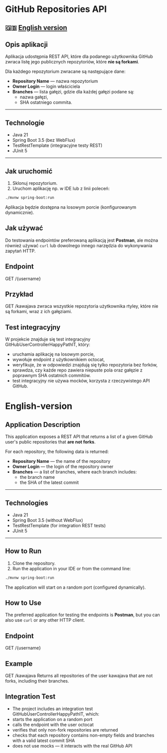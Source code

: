 # GitHub Repositories API

## 🇬🇧 [English version](#english-version)

## Opis aplikacji

Aplikacja udostępnia REST API, które dla podanego użytkownika GitHub zwraca listę jego publicznych repozytoriów, które **nie są forkami**.

Dla każdego repozytorium zwracane są następujące dane:
- **Repository Name** — nazwa repozytorium
- **Owner Login** — login właściciela
- **Branches** — lista gałęzi, gdzie dla każdej gałęzi podane są:
  - nazwa gałęzi,
  - SHA ostatniego commita.

---

## Technologie

- Java 21
- Spring Boot 3.5 (bez WebFlux)
- TestRestTemplate (integracyjne testy REST)
- JUnit 5

---

## Jak uruchomić

1. Sklonuj repozytorium.
2. Uruchom aplikację np. w IDE lub z linii poleceń:

```bash
./mvnw spring-boot:run
```
Aplikacja będzie dostępna na losowym porcie (konfigurowanym dynamicznie).

## Jak używać

Do testowania endpointów preferowaną aplikacją jest **Postman**, ale można również używać `curl` lub dowolnego innego narzędzia do wykonywania zapytań HTTP.

## Endpoint
GET /{username}
## Przykład
GET /kawajava
zwraca wszystkie repozytoria użytkownika rtyley, które nie są forkami, wraz z ich gałęziami.

## Test integracyjny
W projekcie znajduje się test integracyjny GitHubUserControllerHappyPathIT, który:

- uruchamia aplikację na losowym porcie,
- wywołuje endpoint z użytkownikiem octocat,
- weryfikuje, że w odpowiedzi znajdują się tylko repozytoria bez forków,
- sprawdza, czy każde repo zawiera niepuste pola oraz gałęzie z poprawnym SHA ostatnich commitów.
- test integracyjny nie używa mocków, korzysta z rzeczywistego API GitHub.

# English-version

## Application Description

This application exposes a REST API that returns a list of a given GitHub user's public repositories that **are not forks**.

For each repository, the following data is returned:
- **Repository Name** — the name of the repository  
- **Owner Login** — the login of the repository owner  
- **Branches** — a list of branches, where each branch includes:
  - the branch name  
  - the SHA of the latest commit  

---

## Technologies

- Java 21  
- Spring Boot 3.5 (without WebFlux)  
- TestRestTemplate (for integration REST tests)  
- JUnit 5  

---

## How to Run

1. Clone the repository.  
2. Run the application in your IDE or from the command line:

```bash
./mvnw spring-boot:run
```

The application will start on a random port (configured dynamically).

## How to Use

The preferred application for testing the endpoints is **Postman**, but you can also use `curl` or any other HTTP client.

## Endpoint
GET /{username}
## Example
GET /kawajava
Returns all repositories of the user kawajava that are not forks, including their branches.
## Integration Test
- The project includes an integration test GitHubUserControllerHappyPathIT, which:
- starts the application on a random port
- calls the endpoint with the user octocat
- verifies that only non-fork repositories are returned
- checks that each repository contains non-empty fields and branches with a valid latest commit SHA
- does not use mocks — it interacts with the real GitHub API
